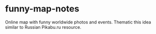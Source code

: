 # funny-map-notes
Online map with funny worldwide photos and events. Thematic this idea similar to Russian Pikabu.ru resource.
